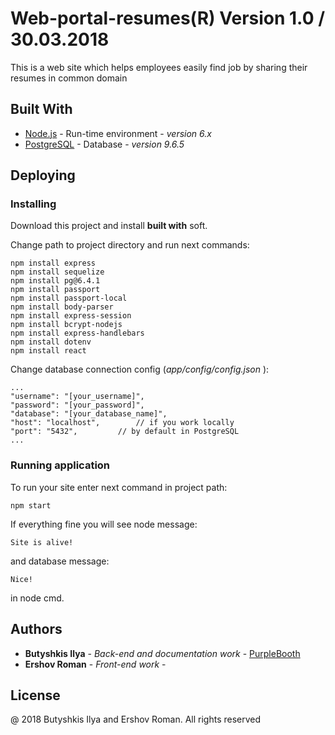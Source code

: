 # Web-portal-resumes(R) Version 1.0     / 30.03.2018

This is a web site which helps employees easily find job by sharing their resumes in common domain

## Built With

* [Node.js](http://nodejs.org) - Run-time environment - *version 6.x*
* [PostgreSQL](https://www.postgresql.org/) - Database - *version 9.6.5*

## Deploying

### Installing

Download this project and install **built with** soft.

Change path to project directory and run next commands:

```
npm install express
npm install sequelize 
npm install pg@6.4.1 
npm install passport
npm install passport-local
npm install body-parser	
npm install express-session 
npm install bcrypt-nodejs
npm install express-handlebars 
npm install dotenv
npm install react
```
Change database connection config (*app/config/config.json* ):

```
...
"username": "[your_username]",
"password": "[your_password]",
"database": "[your_database_name]",
"host": "localhost", 		// if you work locally
"port": "5432", 		// by default in PostgreSQL
...
```  
### Running application

To run your site enter next command in project path:

```
npm start
```
If everything fine you will see node message:

```
Site is alive!
```
and  database message:

```
Nice!
```
in node cmd.

## Authors

* **Butyshkis Ilya** - *Back-end and documentation work* - [PurpleBooth](https://github.com/slyscrat)
* **Ershov Roman** - *Front-end work* - 
    
## License

@ 2018 Butyshkis Ilya and Ershov Roman. All rights reserved
